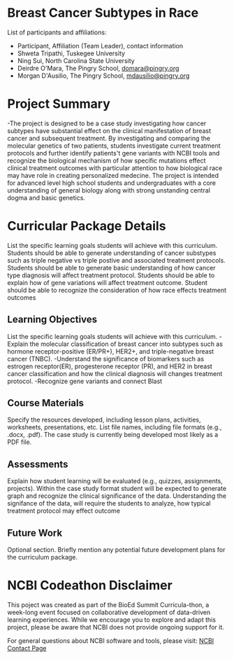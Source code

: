 # Breast Cancer Subtypes in Race

List of participants and affiliations:
- Participant, Affiliation (Team Leader), contact information
- Shweta Tripathi, Tuskegee University
- Ning Sui, North Carolina State University
- Deirdre O'Mara, The Pingry School, domara@pingry.org
- Morgan D'Ausilio, The Pingry School, mdausilio@pingry.org

# Project Summary
-The project is designed to be a case study investigating how cancer subtypes have substantial effect on the clinical manifestation of breast cancer and subsequent treatment. By investigating and comparing the molecular genetics of two patients, students investigate current treatment protocols and further identify patients't gene variants with NCBI tools and recognize the biological mechanism of how specific mutations effect clinical treatment outcomes with particular attention to how biological race may have role in creating personalized medecine. The project is intended for advanced level high school students and undergraduates with a core understanding of general biology along with strong unstanding central dogma and basic genetics.

# Curricular Package Details
List the specific learning goals students will achieve with this curriculum.
Students should be able to generate understanding of cancer substypes such as triple negative vs triple postive and associated treatment protocols.
Students should be able to generate basic understanding of how cancer type diagnosis will affect treatment protocol.
Students should be able to explain how of gene variations will affect treatment outcome.
Student should be able to recognize the consideration of how race effects treatment outcomes


## Learning Objectives
List the specific learning goals students will achieve with this curriculum.
-Explain the molecular classification of breast cancer into subtypes such as hormone receptor-positive (ER/PR+), HER2+, and triple-negative breast cancer (TNBC).
-Understand the significance of biomarkers such as estrogen receptor(ER), progesterone receptor (PR), and HER2 in breast cancer classification and how the clinical diagnosis will changes treatment protocol. 
-Recognize gene variants and connect Blast 


## Course Materials
Specify the resources developed, including lesson plans, activities, worksheets, presentations, etc. List file names, including file formats (e.g., .docx, .pdf).
The case study is currently being developed most likely as a PDF file. 

## Assessments
Explain how student learning will be evaluated (e.g., quizzes, assignments, projects).
Within the case study format student will be expected to generate graph and recognize the clinical significance of the data.
Understanding the signifance of the data, will require the students to analyze, how typical treatment protocol may effect outcome

## Future Work
Optional section. Briefly mention any potential future development plans for the curriculum package.

# NCBI Codeathon Disclaimer
This poject was created as part of the BioEd Summit Curricula-thon, a week-long event focused on collaborative development of data-driven learning experiences. While we encourage you to explore and adapt this project, please be aware that NCBI does not provide ongoing support for it.

For general questions about NCBI software and tools, please visit: [NCBI Contact Page](https://www.ncbi.nlm.nih.gov/home/about/contact/)


